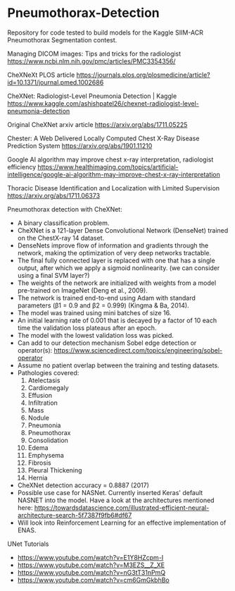 # Pneumothorax-Detection
Repository for code tested to build models for the Kaggle SIIM-ACR Pneumothorax Segmentation contest.

Managing DICOM images: Tips and tricks for the radiologist
https://www.ncbi.nlm.nih.gov/pmc/articles/PMC3354356/

CheXNeXt PLOS article
https://journals.plos.org/plosmedicine/article?id=10.1371/journal.pmed.1002686

CheXNet: Radiologist-Level Pneumonia Detection | Kaggle
https://www.kaggle.com/ashishpatel26/chexnet-radiologist-level-pneumonia-detection

Original CheXNet arxiv article
https://arxiv.org/abs/1711.05225

Chester: A Web Delivered Locally Computed Chest X-Ray Disease Prediction System
https://arxiv.org/abs/1901.11210

Google AI algorithm may improve chest x-ray interpretation, radiologist efficiency
https://www.healthimaging.com/topics/artificial-intelligence/google-ai-algorithm-may-improve-chest-x-ray-interpretation

Thoracic Disease Identification and Localization with Limited Supervision
https://arxiv.org/abs/1711.06373

Pneumothorax detection with CheXNet: 
* A binary classification problem.
* CheXNet is a 121-layer Dense Convolutional Network (DenseNet) trained on the ChestX-ray 14 dataset. 
* DenseNets improve flow of information and gradients through the network, making the optimization of very deep networks tractable. 
* The final fully connected layer is replaced with one that has a single output, after which we apply a sigmoid nonlinearity. (we can consider using a final SVM layer?) 
* The weights of the network are initialized with weights from a model pre-trained on ImageNet (Deng et al., 2009).
* The network is trained end-to-end using Adam with standard parameters (β1 = 0.9 and β2 = 0.999) (Kingma & Ba, 2014). 
* The model was trained using mini batches of size 16. 
* An initial learning rate of 0.001 that is decayed by a factor of 10 each time the validation loss plateaus after an epoch. 
* The model with the lowest validation loss was picked. 
* Can add to our detection mechanism Sobel edge detection or operator(s): https://www.sciencedirect.com/topics/engineering/sobel-operator
* Assume no patient overlap between the training and testing datasets. 
* Pathologies covered:
    1. Atelectasis
    2. Cardiomegaly
    3. Effusion
    4. Infiltration
    5. Mass
    6. Nodule
    7. Pneumonia
    8. Pneumothorax
    9. Consolidation
    10. Edema
    11. Emphysema
    12. Fibrosis
    13. Pleural Thickening
    14. Hernia
* CheXNet detection accuracy = 0.8887 (2017) 
* Possible use case for NASNet. Currently inserted Keras' default NASNET into the model. Have a look at the architectures mentioned here: https://towardsdatascience.com/illustrated-efficient-neural-architecture-search-5f7387f9fb6#df67
* Will look into Reinforcement Learning for an effective implementation of ENAS.


UNet Tutorials
- https://www.youtube.com/watch?v=E1Y8HZcpm-I
- https://www.youtube.com/watch?v=M3EZS__Z_XE
- https://www.youtube.com/watch?v=nG3tT31nPmQ
- https://www.youtube.com/watch?v=cm6GmGkbhBo

